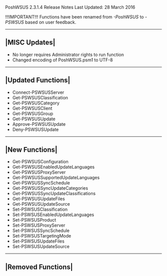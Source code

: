PoshWSUS 2.3.1.4 Release Notes
Last Updated: 28 March 2016

!!!IMPORTANT!!!
Functions have been renamed from *-PoshWSUS* to *-PSWSUS* based on user feedback. 

-------------
|MISC Updates|
-------------
- No longer requires Administrator rights to run function
- Changed encoding of PoshWSUS.psm1 to UTF-8

-------------------
|Updated Functions|
-------------------
- Connect-PSWSUSServer
- Get-PSWSUSClassification
- Get-PSWSUSCategory
- Get-PSWSUSClient
- Get-PSWSUSGroup
- Get-PSWSUSUpdate
- Approve-PSWSUSUpdate
- Deny-PSWSUSUpdate

---------------
|New Functions|
---------------
- Get-PSWSUSConfiguration
- Get-PSWSUSEnabledUpdateLanguages
- Get-PSWSUSProxyServer
- Get-PSWSUSSupportedUpdateLanguages
- Get-PSWSUSSyncSchedule
- Get-PSWSUSSyncUpdateCategories
- Get-PSWSUSSyncUpdateClassifications
- Get-PSWSUSUpdateFiles
- Get-PSWSUSUpdateSource
- Set-PSWSUSClassification
- Set-PSWSUSEnabledUpdateLanguages
- Set-PSWSUSProduct
- Set-PSWSUSProxyServer
- Set-PSWSUSSyncSchedule
- Set-PSWSUSTargetingMode
- Set-PSWSUSUpdateFiles
- Set-PSWSUSUpdateSource

-------------------
|Removed Functions|
-------------------
